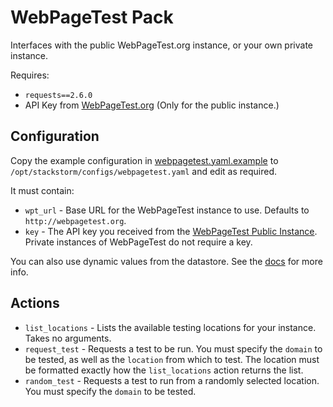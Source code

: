# WebPageTest Pack

Interfaces with the public WebPageTest.org instance, or your own private instance.

Requires:
 * `requests==2.6.0`
 * API Key from [WebPageTest.org](http://www.webpagetest.org/getkey.php) (Only for the public instance.)

## Configuration

Copy the example configuration in [webpagetest.yaml.example](./webpagetest.yaml.example)
to `/opt/stackstorm/configs/webpagetest.yaml` and edit as required.

It must contain:

 * `wpt_url` - Base URL for the WebPageTest instance to use. Defaults to `http://webpagetest.org`.
 * `key` - The API key you received from the [WebPageTest Public Instance](http://www.webpagetest.org/getkey.php). Private instances of WebPageTest do not require a key.

You can also use dynamic values from the datastore. See the
[docs](https://docs.stackstorm.com/reference/pack_configs.html) for more info.

## Actions

 * `list_locations` - Lists the available testing locations for your instance. Takes no arguments.
 * `request_test` - Requests a test to be run. You must specify the `domain` to be tested, as well as the `location` from which to test. The location must be formatted exactly how the `list_locations` action returns the list.
 * `random_test` - Requests a test to run from a randomly selected location. You must specify the `domain` to be tested.
